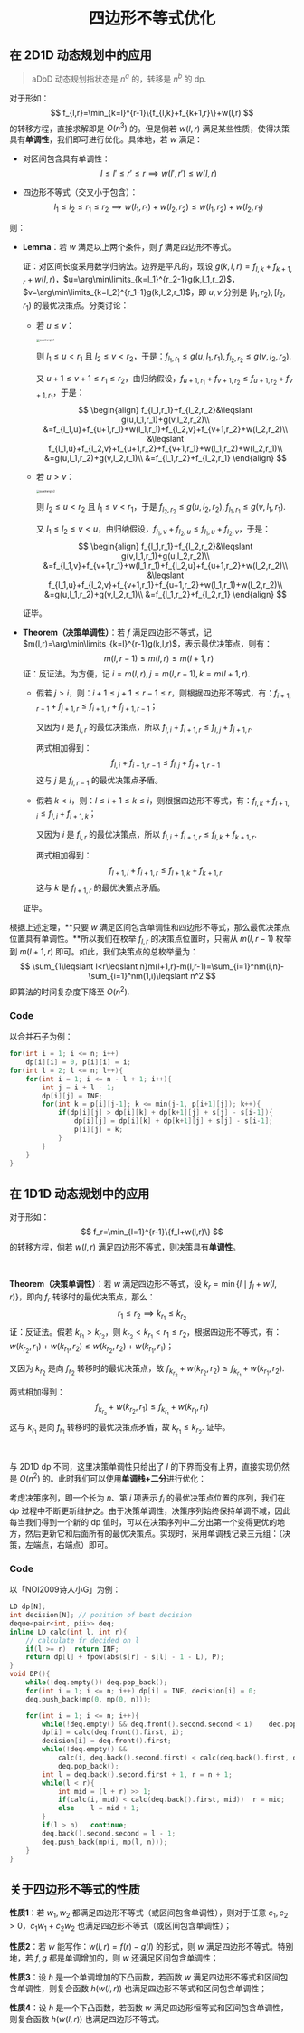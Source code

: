 <h1 style="text-align: center"> 四边形不等式优化 </h1>



## 在 $\text{2D1D}$ 动态规划中的应用

> $\text{aDbD}$ 动态规划指状态是 $n^a$ 的，转移是 $n^b$ 的 $\text{dp}$. 

对于形如：
$$
f_{l,r}=\min_{k=l}^{r-1}\{f_{l,k}+f_{k+1,r}\}+w(l,r)
$$
的转移方程，直接求解即是 $O(n^3)$ 的。但是倘若 $w(l,r)$ 满足某些性质，使得决策具有**单调性**，我们即可进行优化。具体地，若 $w$ 满足：

- 对区间包含具有单调性：
  $$
  l\leqslant l'\leqslant r'\leqslant r \implies w(l',r')\leqslant w(l,r)
  $$

- 四边形不等式（交叉小于包含）：
  $$
  l_1\leqslant l_2\leqslant r_1\leqslant r_2\implies w(l_1,r_1)+w(l_2,r_2)\leqslant w(l_1,r_2)+w(l_2,r_1)
  $$

则：

- **Lemma**：若 $w$ 满足以上两个条件，则 $f$ 满足四边形不等式。

  证：对区间长度采用数学归纳法。边界是平凡的，现设 $g(k,l,r)=f_{l,k}+f_{k+1,r}+w(l,r)$，$u=\arg\min\limits_{k=l_1}^{r_2-1}g(k,l_1,r_2)$，$v=\arg\min\limits_{k=l_2}^{r_1-1}g(k,l_2,r_1)$，即 $u,v$ 分别是 $[l_1,r_2),[l_2,r_1)$ 的最优决策点。分类讨论：

  - 若 $u\leqslant v$：

    <img src="/Users/jason/Desktop/模板/动态规划 Dynamic Programming/img/quadrangle1.png" alt="quadrangle1" style="zoom: 33%;" />

    则 $l_1\leqslant u<r_1$ 且 $l_2\leqslant v<r_2$，于是：$f_{l_1,r_1}\leqslant g(u,l_1,r_1),\,f_{l_2,r_2}\leqslant g(v,l_2,r_2)$. 

    又 $u+1\leqslant v+1\leqslant r_1\leqslant r_2$，由归纳假设，$f_{u+1,r_1}+f_{v+1,r_2}\leqslant f_{u+1,r_2}+f_{v+1,r_1}$，于是：
    $$
    \begin{align}
    f_{l_1,r_1}+f_{l_2,r_2}&\leqslant g(u,l_1,r_1)+g(v,l_2,r_2)\\
    &=f_{l_1,u}+f_{u+1,r_1}+w(l_1,r_1)+f_{l_2,v}+f_{v+1,r_2}+w(l_2,r_2)\\
    &\leqslant f_{l_1,u}+f_{l_2,v}+f_{u+1,r_2}+f_{v+1,r_1}+w(l_1,r_2)+w(l_2,r_1)\\
    &=g(u,l_1,r_2)+g(v,l_2,r_1)\\
    &=f_{l_1,r_2}+f_{l_2,r_1}
    \end{align}
    $$

  - 若 $u>v$：

    <img src="/Users/jason/Desktop/模板/动态规划 Dynamic Programming/img/quadrangle2.png" alt="quadrangle2" style="zoom:33%;" />

    则 $l_2\leqslant u<r_2$ 且 $l_1\leqslant v<r_1$，于是 $f_{l_2,r_2}\leqslant g(u,l_2,r_2),\,f_{l_1,r_1}\leqslant g(v,l_1,r_1)$. 

    又 $l_1\leqslant l_2\leqslant v<u$，由归纳假设，$f_{l_1,v}+f_{l_2,u}\leqslant f_{l_1,u}+f_{l_2,v}$，于是：
    $$
    \begin{align}
    f_{l_1,r_1}+f_{l_2,r_2}&\leqslant g(v,l_1,r_1)+g(u,l_2,r_2)\\
    &=f_{l_1,v}+f_{v+1,r_1}+w(l_1,r_1)+f_{l_2,u}+f_{u+1,r_2}+w(l_2,r_2)\\
    &\leqslant f_{l_1,u}+f_{l_2,v}+f_{v+1,r_1}+f_{u+1,r_2}+w(l_1,r_1)+w(l_2,r_2)\\
    &=g(u,l_1,r_2)+g(v,l_2,r_1)\\
    &=f_{l_1,r_2}+f_{l_2,r_1}
    \end{align}
    $$

  证毕。

- **Theorem（决策单调性）**：若 $f$ 满足四边形不等式，记 $m(l,r)=\arg\min\limits_{k=l}^{r-1}g(k,l,r)$，表示最优决策点，则有：
  $$
  m(l,r-1)\leqslant m(l,r)\leqslant m(l+1,r)
  $$
  证：反证法。为方便，记 $i=m(l,r),\,j=m(l,r-1),\,k=m(l+1,r)$. 

  - 假若 $j>i$，则：$i+1\leqslant j+1\leqslant r-1\leqslant r$，则根据四边形不等式，有：$f_{i+1,r-1}+f_{j+1,r}\leqslant f_{i+1,r}+f_{j+1,r-1}$；

    又因为 $i$ 是 $f_{l,r}$ 的最优决策点，所以 $f_{l,i}+f_{i+1,r}\leqslant f_{l,j}+f_{j+1,r}$. 

    两式相加得到：
    $$
    f_{l,i}+f_{i+1,r-1}\leqslant f_{l,j}+f_{j+1,r-1}
    $$
    这与 $j$ 是 $f_{l,r-1}$ 的最优决策点矛盾。

  - 假若 $k<i$，则：$l\leqslant l+1\leqslant k\leqslant i$，则根据四边形不等式，有：$f_{l,k}+f_{l+1,i}\leqslant f_{l,i}+f_{l+1,k}$；

    又因为 $i$ 是 $f_{l,r}$ 的最优决策点，所以 $f_{l,i}+f_{i+1,r}\leqslant f_{l,k}+f_{k+1,r}$. 

    两式相加得到：
    $$
    f_{l+1,i}+f_{i+1,r}\leqslant f_{l+1,k}+f_{k+1,r}
    $$
    这与 $k$ 是 $f_{l+1,r}$ 的最优决策点矛盾。

  证毕。



根据上述定理，**只要 $w$ 满足区间包含单调性和四边形不等式，那么最优决策点位置具有单调性。**所以我们在枚举 $f_{l,r}$ 的决策点位置时，只需从 $m(l,r-1)$ 枚举到 $m(l+1,r)$ 即可。如此，我们决策点的总枚举量为：
$$
\sum_{1\leqslant l<r\leqslant n}m(l+1,r)-m(l,r-1)=\sum_{i=1}^nm(i,n)-\sum_{i=1}^nm(1,i)\leqslant n^2
$$
即算法的时间复杂度下降至 $O(n^2)$. 



### Code

以合并石子为例：

```cpp
for(int i = 1; i <= n; i++)
	dp[i][i] = 0, p[i][i] = i;
for(int l = 2; l <= n; l++){
    for(int i = 1; i <= n - l + 1; i++){
        int j = i + l - 1;
        dp[i][j] = INF;
        for(int k = p[i][j-1]; k <= min(j-1, p[i+1][j]); k++){
            if(dp[i][j] > dp[i][k] + dp[k+1][j] + s[j] - s[i-1]){
                dp[i][j] = dp[i][k] + dp[k+1][j] + s[j] - s[i-1];
                p[i][j] = k;
            }
        }
    }
}
```



## 在 $\text{1D1D}$ 动态规划中的应用

对于形如：
$$
f_r=\min_{l=1}^{r-1}\{f_l+w(l,r)\}
$$
的转移方程，倘若 $w(l,r)$ 满足四边形不等式，则决策具有**单调性**。

<br>

**Theorem（决策单调性）**：若 $w$ 满足四边形不等式，设 $k_r=\min\{l\mid f_l+w(l,r)\}$，即向 $f_r$ 转移时的最优决策点，那么：
$$
r_1\leqslant r_2\implies k_{r_1}\leqslant k_{r_2}
$$
证：反证法。假若 $k_{r_1}>k_{r_2}$，则 $k_{r_2}<k_{r_1}<r_1\leqslant r_2$，根据四边形不等式，有：$w(k_{r_2},r_1)+w(k_{r_1},r_2)\leqslant w(k_{r_2},r_2)+w(k_{r_1},r_1)$；

又因为 $k_{r_2}$ 是向 $f_{r_2}$ 转移时的最优决策点，故 $f_{k_{r_2}}+w(k_{r_2},r_2)\leqslant f_{k_{r_1}}+w(k_{r_1},r_2)$. 

两式相加得到：
$$
f_{k_{r_2}}+w(k_{r_2},r_1)\leqslant f_{k_{r_1}}+w(k_{r_1},r_1)
$$
这与 $k_{r_1}$ 是向 $f_{r_1}$ 转移时的最优决策点矛盾，故 $k_{r_1}\leqslant k_{r_2}$. 证毕。

<br>

与 $\text{2D1D dp}$ 不同，这里决策单调性只给出了 $l$ 的下界而没有上界，直接实现仍然是 $O(n^2)$ 的。此时我们可以使用**单调栈+二分**进行优化：

考虑决策序列，即一个长为 $n$、第 $i$ 项表示 $f_i$ 的最优决策点位置的序列，我们在 $\text{dp}$ 过程中不断更新维护之。由于决策单调性，决策序列始终保持单调不减，因此每当我们得到一个新的 $\text{dp}$ 值时，可以在决策序列中二分出第一个变得更优的地方，然后更新它和后面所有的最优决策点。实现时，采用单调栈记录三元组：（决策，左端点，右端点）即可。



### Code

以「NOI2009诗人小G」为例：

```cpp
LD dp[N];
int decision[N]; // position of best decision
deque<pair<int, pii>> deq;
inline LD calc(int l, int r){
	// calculate fr decided on l
	if(l >= r)	return INF;
	return dp[l] + fpow(abs(s[r] - s[l] - 1 - L), P);
}
void DP(){
	while(!deq.empty())	deq.pop_back();
	for(int i = 1; i <= n; i++)	dp[i] = INF, decision[i] = 0;
	deq.push_back(mp(0, mp(0, n)));

	for(int i = 1; i <= n; i++){
		while(!deq.empty() && deq.front().second.second < i)	deq.pop_front();
		dp[i] = calc(deq.front().first, i);
		decision[i] = deq.front().first;
		while(!deq.empty() && 
			calc(i, deq.back().second.first) < calc(deq.back().first, deq.back().second.first))
			deq.pop_back();
		int l = deq.back().second.first + 1, r = n + 1;
		while(l < r){
			int mid = (l + r) >> 1;
			if(calc(i, mid) < calc(deq.back().first, mid))	r = mid;
			else	l = mid + 1;
		}
		if(l > n)	continue;
		deq.back().second.second = l - 1;
		deq.push_back(mp(i, mp(l, n)));
	}
}
```



## 关于四边形不等式的性质

**性质1**：若 $w_1,w_2$ 都满足四边形不等式（或区间包含单调性），则对于任意 $c_1,c_2>0$，$c_1w_1+c_2w_2$ 也满足四边形不等式（或区间包含单调性）；

**性质2**：若 $w$ 能写作：$w(l,r)=f(r)-g(l)$ 的形式，则 $w$ 满足四边形不等式。特别地，若 $f,g$ 都是单调增加的，则 $w$ 还满足区间包含单调性；

**性质3**：设 $h$ 是一个单调增加的下凸函数，若函数 $w$ 满足四边形不等式和区间包含单调性，则复合函数 $h(w(l,r))$ 也满足四边形不等式和区间包含单调性；

**性质4**：设 $h$ 是一个下凸函数，若函数 $w$ 满足四边形恒等式和区间包含单调性，则复合函数 $h(w(l,r))$ 也满足四边形不等式。

